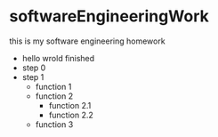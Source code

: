 # softwareEngineeringWork
this is my software engineering homework

- hello wrold finished
- step 0
- step 1
    - function 1
	- function 2
		- function 2.1
		- function 2.2
	- function 3
	
